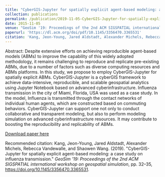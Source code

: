 ```yaml
---
title: "CyberGIS-Jupyter for spatially explicit agent-based modeling: a case study on influenza transmission"
collection: publications
permalink: /publication/2019-11-05-CyberGIS-Jupyter-for-spatially-explicit-agent-based-modeling-a case-study-on-influenza-transmission
date: 2015-11-05
venue: "GeoSim '19: Proceedings of the 2nd ACM SIGSPATIAL international workshop on geospatial simulation"
paperurl: 'https://dl.acm.org/doi/pdf/10.1145/3356470.3365531'
citation: 'Kang, Jeon-Young, Jared Aldstadt, Alexander Michels, Rebecca Vandewalle, and Shaowen Wang. (2019). &quot;CyberGIS-Jupyter for spatially explicit agent-based modeling: a case study on influenza transmission.&quot; <i>GeoSim '19: Proceedings of the 2nd ACM SIGSPATIAL international workshop on geospatial simulation</i>, pp. 32–35, https://doi.org/10.1145/3356470.3365531.'
---
```

Abstract: Despite extensive efforts on achieving reproducible agent-based models (ABMs) to improve the capability of this widely adopted methodology, it remains challenging to reproduce and replicate pre-existing ABMs, due to a number of factors such as diverse computing resources and ABMs platforms. In this study, we propose to employ CyberGIS-Jupyter for spatially explicit ABMs. CyberGIS-Jupyter is a cyberGIS framework to achieve data-intensive, reproducible, and scalable geospatial analytics using Jupyter Notebook based on advanced cyberinfrastructure. Influenza transmission in the city of Miami, Florida, USA was used as a case study. In the model, Influenza is transmitted through the contact networks of individual human agents, which are constructed based on commuting behaviors. CyberGIS-Jupyter can support one not only to conduct collaborative and transparent modeling, but also to perform modeling simulation on advanced cyberinfrastructure resources. It may contribute to boosting the reproducibility and replicability of ABMs.

[Download paper here](https://dl.acm.org/doi/pdf/10.1145/3356470.3365531)

Recommended citation: Kang, Jeon-Young, Jared Aldstadt, Alexander Michels, Rebecca Vandewalle, and Shaowen Wang. (2019). "CyberGIS-Jupyter for spatially explicit agent-based modeling: a case study on influenza transmission." <i>GeoSim '19: Proceedings of the 2nd ACM SIGSPATIAL international workshop on geospatial simulation</i>, pp. 32–35, https://doi.org/10.1145/3356470.3365531.